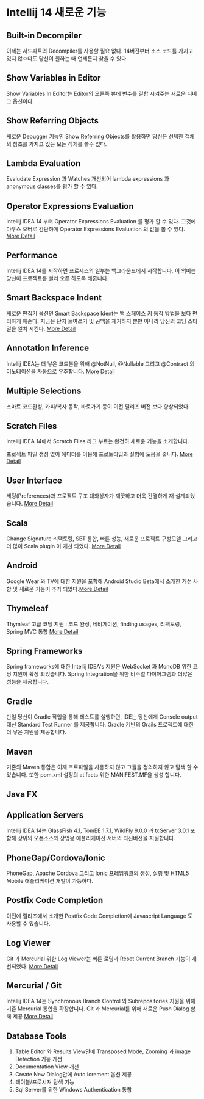 # Intellij 14 새로운 기능

## Built-in Decompiler

이제는 서드파트의 Decompiler를 사용할 필요 없다. 14버전부터 소스 코드를 가지고 있지 않ㅇ다도 당신이 원하는 때 언제든지 찾을 수 있다.

## Show Variables in Editor

Show Variables In Editor는 Editor의 오른쪽 뷰에 변수를 결합 시켜주는 새로운 디버그 옵션이다.

## Show Referring Objects

새로운 Debugger 기능인 Show Referring Objects를 활용하면 당신은 선택한 객체의 참조를 가지고 있는 모든 객체를 볼수 있다.

## Lambda Evaluation

Evaludate Expression 과 Watches 개선되어 lambda expressions 과 anonymous classes를 평가 할 수 있다.

## Operator Expressions Evaluation

Intellij IDEA 14 부터 Operator Expressions Evaluation 를 평가 할 수 있다.
그것에 마우스 오버로 간단하게 Operator Expressions Evaluation 의 값을 볼 수 있다. [More Detail](http://blog.jetbrains.com/idea/2014/08/improved-expression-evaluation-in-intellij-idea-14/)

##  Performance

Intellij IDEA 14를 시작하면 프로세스의 일부는 백그라운드에서 시작합니다. 이 의미는 당신이 프로젝트를 빨리 오픈 하도록 해줍니다.

## Smart Backspace Indent

새로운 편집기 옵션인 Smart Backspace Ident는 백 스페이스 키 동작 방법을 보다 편리하게 해준다.
지금은 단지 들여쓰기 및 공백을 제거하지 뿐만 아니라 당신의 코딩 스타일을 일치 시킨다. [More Detail](http://blog.jetbrains.com/idea/2014/07/the-backspace-key-gets-smarter-in-intellij-idea-14-eap/)

## Annotation Inference

Intellij IDEA는 더 낳은 코드분을 위해 @NotNull, @Nullable 그리고 @Contract 의 어노테이션을 자동으로 유추합니다. [More Detail](http://blog.jetbrains.com/idea/2014/10/automatic-notnullnullablecontract-inference-in-intellij-idea-14/)

## Multiple Selections 

스마트 코드완성, 카피/복사 동작, 바로가기 등이 이전 릴리즈 버전 보다 향상되었다.

## Scratch Files

Intellij IDEA 14에서 Scratch Files 라고 부르는 완전히 새로운 기능을 소개합니다.

프로젝트 파일 생성 없이 에디터를 이용해 프로토타입과 실험에 도움을 줍니다. [More Detail](http://blog.jetbrains.com/idea/2014/09/intellij-idea-14-eap-138-2210-brings-scratch-files-and-better-mercurial-integration/)

## User Interface

세팅(Preferences)과 프로젝트 구조 대화상자가 깨끗하고 더욱 간결하게 재 설계되었습니다. [More Detail](http://blog.jetbrains.com/idea/tag/ui+14/)

## Scala

Change Signature 리팩토링, SBT 통합, 빠른 성능, 새로운 프로젝트 구성모델 그리고 더 많이 Scala plugin 이 개선 되었다. [More Detail](http://blog.jetbrains.com/scala/tag/cassiopeia/)

## Android

Google Wear 와 TV에 대한 지원을 포함해 Android Studio Beta에서 소개한 개선 사항 및 새로운 기능이 추가 되었다.[More Detail](http://tools.android.com/recent)

## Thymeleaf

Thymleaf 고급 코딩 지원 :  코드 완성, 네비게이션, finding usages, 리팩토링, Spring MVC 통합 [More Detail](http://blog.jetbrains.com/idea/2014/09/intellij-idea-14-ships-advanced-coding-assistance-for-thymeleaf/) 

## Spring Frameworks 

Spring frameworks에 대한 Intellij IDEA's 지원은 WebSocket 과 MonoDB 위한 코딩 지원이 확장 되었습니다.
Spring Integration을 위한 비주얼 다이어그램과  더많은 성능을 제공합니다.

## Gradle

만일 당신이 Gradle 작업을 통해 테스트를 실행하면, IDE는 당신에게 Console output 대신 Standard Test Runner 를 제공합니다.
Gradle 기반의 Grails 프로젝트에 대한 더 낳은 지원을 제공합니다.

## Maven

기존의 Maven 통합은 이제 프로파일을 사용하지 않고 그들을 정의하지 않고 탐색 할 수 있습니다.
또한 pom.xml 설정의 atifacts 위한 MANIFEST.MF을 생성 합니다.

## Java FX

## Application Servers

Intellij IDEA 14는 GlassFish 4.1, TomEE 1.7.1, WildFly 9.0.0 과 tcServer 3.0.1 포함해 상위의 오픈소스와 상업용 애플리케이션 서버의 최신버전을 지원합니다.

## PhoneGap/Cordova/Ionic

PhoneGap, Apache Cordova 그리고 Ionic 프레임워크의 생성, 실행 및 HTML5 Mobile 애플리케이션 개발이 가능하다.

## Postfix Code Completion

이전에 릴리즈에서 소개한 Postfix Code Completion에 Javascript Language 도 사용할 수 있습니다.

## Log Viewer

Git 과 Mercurial 위한 Log Viewer는 빠른 로딩과 Reset Current Branch 기능이 개선되었다. [More Detail](http://blog.jetbrains.com/idea/2014/08/intellij-idea-14-eap-138-1503-3-is-out/)

## Mercurial / Git

Intellij IDEA 14는 Synchronous Branch Control 와 Subrepositories 지원을 위해 기존 Mercurial 통합을 확장합니다.
Git 과 Mercurial를 위해 새로운 Push Dialog 함께 제공 [More Detail](http://blog.jetbrains.com/idea/2014/08/intellij-idea-14-eap-138-1696-2-is-out/)

## Database Tools

1. Table Editor 와 Results View안에 Transposed Mode, Zooming 과 image Detection 기능 개선.
2. Documentation View 개선
3. Create New Dialog안에 Auto Icrement 옵션 제공
4. 테이블/프로시져 탐색 기능
5. Sql Server를 위한 Windows Authentication 통합
